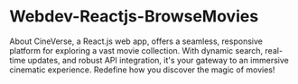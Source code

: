 # Webdev-Reactjs-BrowseMovies
About CineVerse, a React.js web app, offers a seamless, responsive platform for exploring a vast movie collection. With dynamic search, real-time updates, and robust API integration, it's your gateway to an immersive cinematic experience. Redefine how you discover the magic of movies!
